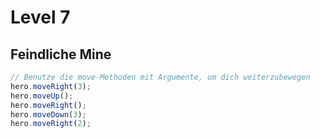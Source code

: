# Level 7 
## Feindliche Mine 
```js
// Benutze die move-Methoden mit Argumente, um dich weiterzubewegen
hero.moveRight(3);
hero.moveUp();
hero.moveRight();
hero.moveDown(3);
hero.moveRight(2);

